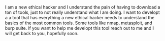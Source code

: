 I am a new ethical hacker and I understand the pain of having to download a ton of tools, just to not really understand what I am doing. I want to developt a a tool that has everything a new ethical hacker needs to understand the basics of the most common tools. Some tools like nmap, metasploit, and burp suite.
If you want to help me developt this tool reach out to me and I will get back to you, hopefully soon.


